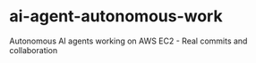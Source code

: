 # ai-agent-autonomous-work
Autonomous AI agents working on AWS EC2 - Real commits and collaboration
